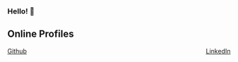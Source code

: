 ### Hello! 👋

## Online Profiles

<div align='left' style="display: flex; justify-content: space-between;">
	<a href='https://github.com/ogii'>
	Github
	</a>
	<a href="https://www.linkedin.com/in/aaron-clark1/">
       LinkedIn
	</a>
</div>
